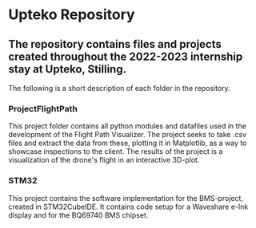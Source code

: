 # Upteko Repository
## The repository contains files and projects created throughout the 2022-2023 internship stay at Upteko, Stilling.

The following is a short description of each folder in the repository.

### ProjectFlightPath
This project folder contains all python modules and datafiles used in the development of the Flight Path Visualizer. The project seeks to take .csv files and extract the data from these, plotting it in Matplotlib, as a way to showcase inspections to the client. The results of the project is a visualization of the drone's flight in an interactive 3D-plot.


### STM32
This project contains the software implementation for the BMS-project, created in STM32CubeIDE. It contains code setup for a Waveshare e-Ink display and for the BQ69740 BMS chipset.
